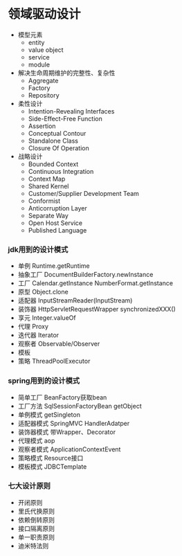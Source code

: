 # 领域驱动设计

* 模型元素
    * entity
    * value object
    * service
    * module
* 解决生命周期维护的完整性、复杂性
    * Aggregate
    * Factory
    * Repository
* 柔性设计
    * Intention-Revealing Interfaces
    * Side-Effect-Free Function
    * Assertion
    * Conceptual Contour
    * Standalone Class
    * Closure Of Operation
* 战略设计
    * Bounded Context
    * Continuous Integration
    * Context Map
    * Shared Kernel
    * Customer/Supplier Development Team
    * Conformist
    * Anticorruption Layer
    * Separate Way
    * Open Host Service
    * Published Language
    
### jdk用到的设计模式
* 单例 Runtime.getRuntime
* 抽象工厂 DocumentBuilderFactory.newInstance
* 工厂 Calendar.getInstance NumberFormat.getInstance
* 原型 Object.clone
* 适配器 InputStreamReader(InputStream)
* 装饰器 HttpServletRequestWrapper synchronizedXXX()
* 享元 Integer.valueOf
* 代理 Proxy
* 迭代器 Iterator
* 观察者 Observable/Observer
* 模板 
* 策略 ThreadPoolExecutor

### spring用到的设计模式
* 简单工厂 BeanFactory获取bean
* 工厂方法 SqlSessionFactoryBean getObject
* 单例模式 getSingleton
* 适配器模式 SpringMVC HandlerAdatper
* 装饰器模式 带Wrapper、Decorator
* 代理模式 aop
* 观察者模式 ApplicationContextEvent
* 策略模式 Resource接口
* 模板模式 JDBCTemplate

### 七大设计原则
* 开闭原则
* 里氏代换原则
* 依赖倒转原则
* 接口隔离原则
* 单一职责原则
* 迪米特法则